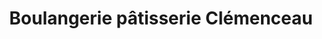 ---
title: "Boulangerie pâtisserie Clémenceau"
url: /hyeres/boulangerie-patisserie-clemenceau/
shop: boulangerie
---